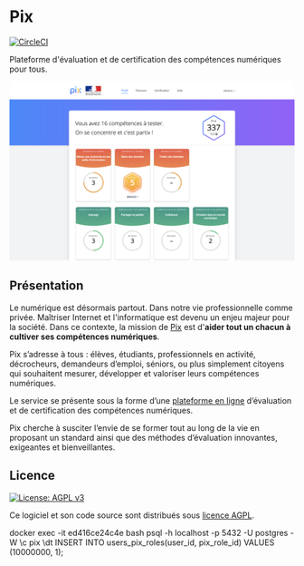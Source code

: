 Pix
===

[![CircleCI](https://circleci.com/gh/1024pix/pix/tree/dev.svg?style=shield&circle-token=:circle-token)](https://circleci.com/gh/1024pix/pix) 

Plateforme d'évaluation et de certification des compétences numériques pour tous.


![Screenshot Pix App](./docs/assets/pix-app-screenshot.png)

Présentation
------------

Le numérique est désormais partout. Dans notre vie professionnelle comme privée. Maîtriser Internet et l'informatique est devenu un enjeu majeur pour la société. Dans ce contexte, la mission de [Pix](https://pix.fr) est d'**aider tout un chacun à cultiver ses compétences numériques**.

Pix s’adresse à tous : élèves, étudiants, professionnels en activité, décrocheurs, demandeurs d’emploi, séniors, ou plus simplement citoyens qui souhaitent mesurer, développer et valoriser leurs compétences numériques.

Le service se présente sous la forme d’une [plateforme en ligne](https://app.pix.fr) d’évaluation et de certification des compétences numériques.

Pix cherche à susciter l’envie de se former tout au long de la vie en proposant un standard ainsi que des méthodes d’évaluation innovantes, exigeantes et bienveillantes.

Licence
-------

[![License: AGPL v3](https://img.shields.io/badge/License-AGPL%20v3-blue.svg)](https://www.gnu.org/licenses/agpl-3.0)

Ce logiciel et son code source sont distribués sous [licence AGPL](https://www.gnu.org/licenses/why-affero-gpl.fr.html).


docker exec -it ed416ce24c4e bash
psql -h localhost -p 5432 -U postgres -W
\c pix
\dt
INSERT INTO users_pix_roles(user_id, pix_role_id) VALUES (10000000, 1);